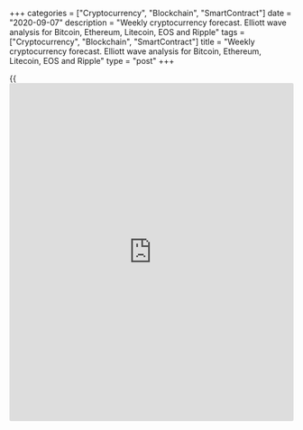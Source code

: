 +++
categories = ["Cryptocurrency", "Blockchain", "SmartContract"]
date = "2020-09-07"
description = "Weekly cryptocurrency forecast. Elliott wave analysis for Bitcoin, Ethereum, Litecoin, EOS and Ripple"
tags = ["Cryptocurrency", "Blockchain", "SmartContract"]
title = "Weekly cryptocurrency forecast. Elliott wave analysis for Bitcoin, Ethereum, Litecoin, EOS and Ripple"
type = "post"
+++

{{<iframe id="large-banner" src="https://www.bounty.group/#slide=10.0" width="100%" height="600" scrolling="no" style="border: 0px solid rgb(216, 221, 230); border-radius: 3px;">}}

September 7, 2020

September 7, 2020

Weekly Elliott wave cryptocurrency forecast and analysisRoman Onegin

## Forecast for BTCUSD, LTCUSD, ETHUSD, EOSUSD, XRPUSD pairs

###  **Elliott wave analysis for[BTCUSD][1]**

 **![LiteForex: Weekly cryptocurrency forecast. Elliott wave analysis
for Bitcoin, Ethereum, Litecoin, EOS and Ripple][2]**

Like in the previous trading weeks, the BTCUSD is forming the global
corrective wave 4 as a double zigzag. Wave [W] completed as a simple
zigzag. The price is now rising in the linking wave [X], which is also
likely to end as a double zigzag. The sub-waves (W) and (X) have
finished, wave (Y) is now developing. Let us study the chart in more
detail in the shorter timeframe.

![LiteForex: Weekly cryptocurrency forecast. Elliott wave analysis for
Bitcoin, Ethereum, Litecoin, EOS and Ripple][3]

Within wave (Y), the bullish impulse wave (A), composed of five sub-
waves, has completed. The corrective wave B is currently unfolding as a
double zigzag [W]-[X]-[Y]. The bearish zigzag-shaped [W] should soon
finish. The Bitcoin market could reverse at a level of 9700, and linking
wave [X] should start. An approximate trajectory of the Bitcoin future
price movement is outlined in the chart.

* * *

###  **Elliott wave analysis for[ETHUSD][4]**

 **![LiteForex: Weekly cryptocurrency forecast. Elliott wave analysis
for Bitcoin, Ethereum, Litecoin, EOS and Ripple][5]**

The Ethereum market is forming a triple combination, composed of the
sub-waves (W)-(X)-(Y)-(X)-(Z). The first three parts of this pattern
have completed. The initial part of the linking wave [X] is now
unfolding as a simple zigzag A-B-C. It is likely to end at a level
around 162.14, which is the lower border of the channel, drawn across
the tops of waves (W), (X), and (Y). Let us see the structure of the
initial part of the wave (X).

![LiteForex: Weekly cryptocurrency forecast. Elliott wave analysis for
Bitcoin, Ethereum, Litecoin, EOS and Ripple][6]

After wave (Y) finished as a simple zigzag, the market has turned down
and started declining. The impulse wave A is now forming within the
linking wave (X). It should complete soon. Next, the price should rise a
little in correction B. When the correction B finishes, the market
should resume declining in the impulse wave C. An approximate trajectory
of the future market trend is outlined in the chart.

* * *

###  **Elliott wave analysis for[LTCUSD][7]**

 **![LiteForex: Weekly cryptocurrency forecast. Elliott wave analysis
for Bitcoin, Ethereum, Litecoin, EOS and Ripple][8]**

The LTCUSD continues following the global corrective wave B as a triple
zigzag. The chart displays the final leg of this pattern. Wave [Z] is
now developing as a simple zigzag (A)-(B)-(C), where the impulse wave
(A) and the corrective wave (B) have completed. Impulse (C) is still
developing. Let us see the chart structure in more detail in the eight-
hour timeframe.

![LiteForex: Weekly cryptocurrency forecast. Elliott wave analysis for
Bitcoin, Ethereum, Litecoin, EOS and Ripple][9]

After the upward corrective wave (B), composed of three sub-waves A-B-C,
finished, the market has started declining in the final impulse wave
(C). The first two legs of the (C) impulse must have ended. Therefore,
the market should be moving in the sub-waves 3-4-5 towards a level of
25.00, as it is outlined in the chart. This level is the previous low
made by the impulse wave (A).

* * *

###  **Elliott wave analysis for[EOSUSD][10]**

 **![LiteForex: Weekly cryptocurrency forecast. Elliott wave analysis
for Bitcoin, Ethereum, Litecoin, EOS and Ripple][11]**

The EOSUSD market is forming the global downward correction B that is
made of five major sub-waves, it is unfolding as a triple zigzag
[W]-[X]-[Y]-[X]-[Z]. The second linking wave [X] has recently completed
as a simple zigzag (A)-(B)-(C). The market should be moving in the first
element of the [Z] wave. Let us explore wave [Z] in more detail.

![LiteForex: Weekly cryptocurrency forecast. Elliott wave analysis for
Bitcoin, Ethereum, Litecoin, EOS and Ripple][12]

Wave [Z] is likely to end as a simple zigzag (A)-(B)-(C). The down
impulse wave (A) must have completed. The bullish correction (B) is
currently unfolding. The (B) wave could complete as a simple zigzag.
When it finishes, the market will resume declining in the (C) impulse
towards a level of 1.40. This level is the previous low made by wave
[Y]. This level is highly likely to be reached by the price.

* * *

###  **Wave analysis for[XRPUSD][13]**

 **![LiteForex: Weekly cryptocurrency forecast. Elliott wave analysis
for Bitcoin, Ethereum, Litecoin, EOS and Ripple][14]**

The XRPUSD market is forming a global downtrend. There is forming the
bearish triple zigzag, with the first four legs completed inside. There
is now unfolding the last motive wave [Z]. The [Z] wave should complete
as a simple zigzag (A)-(B)-(C) at a level of around 0.110, as it is
outlined in the chart. This level is the low made by wave [Y]. Let us
study the [Z] wave in more detail in the H8 timeframe.

![LiteForex: Weekly cryptocurrency forecast. Elliott wave analysis for
Bitcoin, Ethereum, Litecoin, EOS and Ripple][15]

Within wave [Z], there is developing the down impulse wave (A) that is
composed of five sub-waves 1-2-3-4-5. The first two legs have completed
withing the (A) impulse. Wave 3 is now developing. In the next few
weeks, the Ripple price should continue declining in the sub-waves
3-4-5. Next, the market could start running up in a short corrective
wave (B). An approximate trajectory of the Ripple future price trend is
outlined in the chart.

* * *

P.S. Did you like my article? Share it in social networks: it will be
the best “thank you" :)

Ask me questions and comment below. I’ll be glad to answer your
questions and give necessary explanations.

 **Useful links:**

  * I recommend trying to trade with a reliable broker [here][16]. The system allows you to trade by yourself or copy successful traders from all across the globe.
  * Use my promo-code BLOG for getting deposit bonus 50% on LiteForex platform. Just enter this code in the appropriate field while [depositing][17] your trading account.
  * Telegram channel with high-quality analytics, Forex reviews, training articles, and other useful things for traders <t.me/liteforex>

## Price chart of BTCUSD in real time mode

![Weekly Elliott wave cryptocurrency forecast and analysis][18]

The content of this article reflects the author’s opinion and does not
necessarily reflect the official position of LiteForex. The material
published on this page is provided for informational purposes only and
should not be considered as the provision of investment advice for the
purposes of Directive 2004/39/EC.

Rate this article:

{{value}}

( {{count}} {{title}} )

   1. my.liteforex.com/trading/chart?symbol=BTCUSD
   2. cdn.liteforex.com/cache/uploads/blog_post/wave-analysis-crypto/07-09-2020X/BTCUSDDaily.png?w=30&s=5d2f9a1a7e2cf8093b9612fbef3d6b2f
   3. cdn.liteforex.com/cache/uploads/blog_post/wave-analysis-crypto/07-09-2020X/BTCUSDH8.png?w=30&s=046d7dd74087ef08c90b8b37fdcaf5c0
   4. my.liteforex.com/trading/chart?symbol=ETHUSD
   5. cdn.liteforex.com/cache/uploads/blog_post/wave-analysis-crypto/07-09-2020X/ETHUSDDaily.png?w=30&s=79cf6b392a9667eb5fd75afc791b914c
   6. cdn.liteforex.com/cache/uploads/blog_post/wave-analysis-crypto/07-09-2020X/ETHUSDH8.png?w=30&s=6147495c5f9a3152967e760d82a08111
   7. my.liteforex.com/trading/chart?symbol=LTCUSD
   8. cdn.liteforex.com/cache/uploads/blog_post/wave-analysis-crypto/07-09-2020X/LTCUSDDaily.png?w=30&s=b9667c32728806c921939767be562f4e
   9. cdn.liteforex.com/cache/uploads/blog_post/wave-analysis-crypto/07-09-2020X/LTCUSDH8.png?w=30&s=b352a35d3f9d12609d840d64f9ab134c
   10. my.liteforex.com/trading/chart?symbol=EOSUSD
   11. cdn.liteforex.com/cache/uploads/blog_post/wave-analysis-crypto/07-09-2020X/EOSUSDDaily.png?w=30&s=a0eeb99882875f889ec0fd109ed873ba
   12. cdn.liteforex.com/cache/uploads/blog_post/wave-analysis-crypto/07-09-2020X/EOSUSDH8.png?w=30&s=46214b49fab9fa3a72df9afd499dac4c
   13. my.liteforex.com/trading/chart?symbol=XRPUSD
   14. cdn.liteforex.com/cache/uploads/blog_post/wave-analysis-crypto/07-09-2020X/XRPUSDDaily.png?w=30&s=53dcbcee392d132debd3c236056ec88b
   15. cdn.liteforex.com/cache/uploads/blog_post/wave-analysis-crypto/07-09-2020X/XRPUSDH8.png?w=30&s=2a4bdc7ca2bcdbf9e6a08d9267a4f844
   16. my.liteforex.com/?category=analysts-opinions&slug=weekly-elliott-wave-cryptocurrency-forecast-and-analysis-2020-09-07&openPopup=%2Fregistration%2Fpopup&utm_source=blog&utm_medium=article&utm_campaign=bonus
   17. my.liteforex.com/deposit/?category=analysts-opinions&slug=weekly-elliott-wave-cryptocurrency-forecast-and-analysis-2020-09-07&promo_code=BLOG&utm_source=blog&utm_medium=article&utm_campaign=bonus
   18. cdn.liteforex.com/cache/uploads/blog_post/wave-analysis-crypto/1-elliott-waves-weekly-forecast-for-[BTC](https://www.playgroundfx.com/blog/who-is-the-creator-of-bitcoin/)usd-ethusd-ltcusd-eosusd-xrpusd_1000x545.jpg?q=75&w=1000&s=1480cfce2406c81b57be8a77076342f1